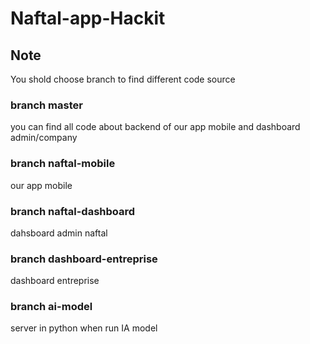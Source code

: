 # Naftal-app-Hackit

## Note
You shold choose branch to find different code source

### branch master
you can find all code about backend of our app mobile and dashboard admin/company

### branch naftal-mobile
our app mobile

### branch naftal-dashboard
dahsboard admin naftal

### branch dashboard-entreprise
dashboard entreprise

### branch ai-model
server in python when run IA model 
